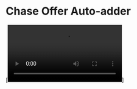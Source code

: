 # Chase Offer Auto-adder

[![Demo:](https://raw.githubusercontent.com/wongww/chase/blob/main/demo.mp4)]
